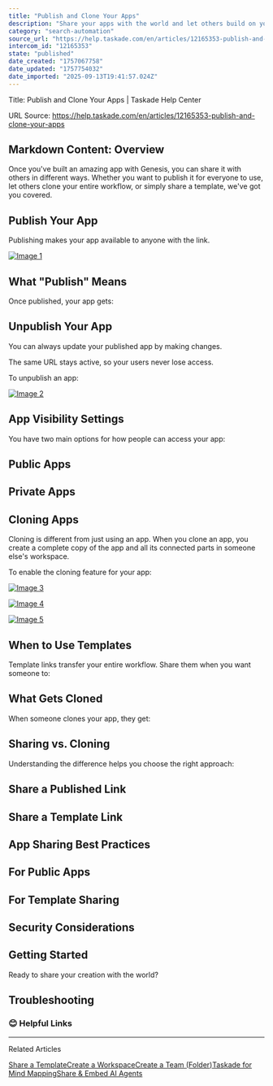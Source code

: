 ```yaml
---
title: "Publish and Clone Your Apps"
description: "Share your apps with the world and let others build on your ideas."
category: "search-automation"
source_url: "https://help.taskade.com/en/articles/12165353-publish-and-clone-your-apps"
intercom_id: "12165353"
state: "published"
date_created: "1757067758"
date_updated: "1757754032"
date_imported: "2025-09-13T19:41:57.024Z"
---
```


Title: Publish and Clone Your Apps | Taskade Help Center

URL Source: https://help.taskade.com/en/articles/12165353-publish-and-clone-your-apps

Markdown Content:
**Overview**
------------

Once you've built an amazing app with Genesis, you can share it with others in different ways. Whether you want to publish it for everyone to use, let others clone your entire workflow, or simply share a template, we've got you covered.

**Publish Your App**
--------------------

Publishing makes your app available to anyone with the link.

[![Image 1](https://downloads.intercomcdn.com/i/o/plyqw4hf/1724092238/ff70e29f420344f62d9c68fb8a77/publish-menu.gif?expires=1757894400&signature=de963ffc631cd86101a792cc68e03b4db093808947dca8f7bcc515c9afcfe85e&req=dSclEsl3n4NcUfMW3nq%2BgQZ14GwngH3Ecgo7Yc2FYKSmzEZXNdru%2FL%2F4tb%2Bn%0Aqtv%2BixCoySnNAqcbgRoQQlb9Fwc%3D%0A)](https://downloads.intercomcdn.com/i/o/plyqw4hf/1724092238/ff70e29f420344f62d9c68fb8a77/publish-menu.gif?expires=1757894400&signature=de963ffc631cd86101a792cc68e03b4db093808947dca8f7bcc515c9afcfe85e&req=dSclEsl3n4NcUfMW3nq%2BgQZ14GwngH3Ecgo7Yc2FYKSmzEZXNdru%2FL%2F4tb%2Bn%0Aqtv%2BixCoySnNAqcbgRoQQlb9Fwc%3D%0A)

**What "Publish" Means**
------------------------

Once published, your app gets:

**Unpublish Your App**
----------------------

You can always update your published app by making changes.

The same URL stays active, so your users never lose access.

To unpublish an app:

[![Image 2](https://downloads.intercomcdn.com/i/o/plyqw4hf/1724115875/3f01b177ec8f09b0354835b413a5/unpublish-app.jpg?expires=1757793600&signature=9483c2482b60930e3d242fc44f452d473908da29a17f55c307d9ed0ab239eff0&req=dSclEsh%2FmIlYXPMW1HO4zU08IT2%2FqBlNQ8rVPZeGv8FmWTPkSE1SUTlYcW1w%0AXETqUAg%2FjNmc5MapHvY%3D%0A)](https://downloads.intercomcdn.com/i/o/plyqw4hf/1724115875/3f01b177ec8f09b0354835b413a5/unpublish-app.jpg?expires=1757793600&signature=9483c2482b60930e3d242fc44f452d473908da29a17f55c307d9ed0ab239eff0&req=dSclEsh%2FmIlYXPMW1HO4zU08IT2%2FqBlNQ8rVPZeGv8FmWTPkSE1SUTlYcW1w%0AXETqUAg%2FjNmc5MapHvY%3D%0A)

**App Visibility Settings**
---------------------------

You have two main options for how people can access your app:

**Public Apps**
---------------

**Private Apps**
----------------

**Cloning Apps**
----------------

Cloning is different from just using an app. When you clone an app, you create a complete copy of the app and all its connected parts in someone else's workspace.

To enable the cloning feature for your app:

[![Image 3](https://downloads.intercomcdn.com/i/o/plyqw4hf/1724096356/d255cc91cab1df0d1f3bac668f69/copy-app-template.jpg?expires=1757894400&signature=f1eac767d938250757a4cc2a593bc8e0723b4ea28b933d45c04384ab1f24bbb6&req=dSclEsl3m4JaX%2FMW3nq%2BgYJTrd7Yhuq94vcLAj%2FfdvchmJFdUsv%2F8eqtbZSc%0A8odu9Zsmx1sEOkCznZgpTglJ3hw%3D%0A)](https://downloads.intercomcdn.com/i/o/plyqw4hf/1724096356/d255cc91cab1df0d1f3bac668f69/copy-app-template.jpg?expires=1757894400&signature=f1eac767d938250757a4cc2a593bc8e0723b4ea28b933d45c04384ab1f24bbb6&req=dSclEsl3m4JaX%2FMW3nq%2BgYJTrd7Yhuq94vcLAj%2FfdvchmJFdUsv%2F8eqtbZSc%0A8odu9Zsmx1sEOkCznZgpTglJ3hw%3D%0A)

[![Image 4](https://downloads.intercomcdn.com/i/o/plyqw4hf/1724098576/50dc57df44d674c65926eaeb3b21/clone-app-3.jpg?expires=1757894400&signature=c61923fe4b3d8902b3fb0465e7e7738def56e07ac73bdedcc7d4a46b9dde1909&req=dSclEsl3lYRYX%2FMW3nq%2BgT4qeTfn08PpvgWD9v64cBZLPy%2BHhDnVpBbeNaNz%0AXOCEws%2Bcks3ZcXp2qp7WL%2BUXjog%3D%0A)](https://downloads.intercomcdn.com/i/o/plyqw4hf/1724098576/50dc57df44d674c65926eaeb3b21/clone-app-3.jpg?expires=1757894400&signature=c61923fe4b3d8902b3fb0465e7e7738def56e07ac73bdedcc7d4a46b9dde1909&req=dSclEsl3lYRYX%2FMW3nq%2BgT4qeTfn08PpvgWD9v64cBZLPy%2BHhDnVpBbeNaNz%0AXOCEws%2Bcks3ZcXp2qp7WL%2BUXjog%3D%0A)

[![Image 5](https://downloads.intercomcdn.com/i/o/plyqw4hf/1724098661/d8fc2eab4530d0d2b6bedb5ac69c/clone-app-4.jpg?expires=1757894400&signature=63ea0057f7032952ff2350b18de80277b67e0ca81e1cd9c7ba37272545741993&req=dSclEsl3lYdZWPMW3nq%2BgTBAKI6tLZl%2FHLuwVZMLTd7rlXw5rw1Ca8TSc7y6%0AE5fzpK0N8G4xS8LK%2BAOKhKVk1%2F0%3D%0A)](https://downloads.intercomcdn.com/i/o/plyqw4hf/1724098661/d8fc2eab4530d0d2b6bedb5ac69c/clone-app-4.jpg?expires=1757894400&signature=63ea0057f7032952ff2350b18de80277b67e0ca81e1cd9c7ba37272545741993&req=dSclEsl3lYdZWPMW3nq%2BgTBAKI6tLZl%2FHLuwVZMLTd7rlXw5rw1Ca8TSc7y6%0AE5fzpK0N8G4xS8LK%2BAOKhKVk1%2F0%3D%0A)

**When to Use Templates**
-------------------------

Template links transfer your entire workflow. Share them when you want someone to:

**What Gets Cloned**
--------------------

When someone clones your app, they get:

**Sharing vs. Cloning**
-----------------------

Understanding the difference helps you choose the right approach:

Share a Published Link
----------------------

Share a Template Link
---------------------

**App Sharing Best Practices**
------------------------------

For Public Apps
---------------

**For Template Sharing**
------------------------

**Security Considerations**
---------------------------

**Getting Started**
-------------------

Ready to share your creation with the world?

Troubleshooting
---------------

### **😊 Helpful Links**

* * *

Related Articles

[Share a Template](https://help.taskade.com/en/articles/8958397-share-a-template)[Create a Workspace](https://help.taskade.com/en/articles/8958483-create-a-workspace)[Create a Team (Folder)](https://help.taskade.com/en/articles/8958495-create-a-team-folder)[Taskade for Mind Mapping](https://help.taskade.com/en/articles/8958685-taskade-for-mind-mapping)[Share & Embed AI Agents](https://help.taskade.com/en/articles/10393937-share-embed-ai-agents)
